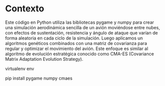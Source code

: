 # Contexto

Este código en Python utiliza las bibliotecas pygame y numpy para crear una simulación aerodinámica sencilla de un avión moviéndose entre nubes, con efectos de sustentación, resistencia y ángulo de ataque que varían de forma aleatoria en cada ciclo de la simulación.
Luego aplicamos un algoritmos genéticos combinados con una matriz de covarianza para regular y optimizar el movimiento del avión. Este enfoque es similar al algoritmo de evolución estratégica conocido como CMA-ES (Covariance Matrix Adaptation Evolution Strategy).


virtualenv env


pip install pygame numpy cmaes
